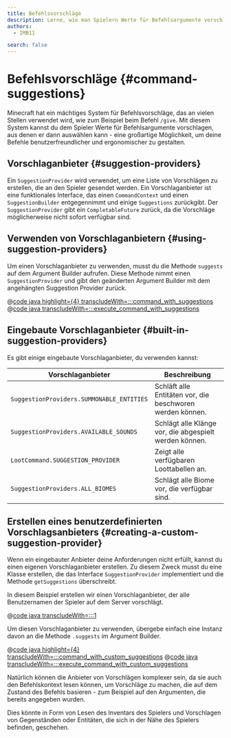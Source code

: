 ```yaml
---
title: Befehlsvorschläge
description: Lerne, wie man Spielern Werte für Befehlsargumente vorschlagen kann.
authors:
  - IMB11

search: false
---
```


# Befehlsvorschläge {#command-suggestions}

Minecraft hat ein mächtiges System für Befehlsvorschläge, das an vielen Stellen verwendet wird, wie zum Beispiel beim Befehl `/give`. Mit diesem System kannst du dem Spieler Werte für Befehlsargumente vorschlagen, aus denen er dann auswählen kann - eine großartige Möglichkeit, um deine Befehle benutzerfreundlicher und ergonomischer zu gestalten.

## Vorschlaganbieter {#suggestion-providers}

Ein `SuggestionProvider` wird verwendet, um eine Liste von Vorschlägen zu erstellen, die an den Spieler gesendet werden. Ein Vorschlaganbieter ist eine funktionales Interface, das einen `CommandContext` und einen `SuggestionBuilder` entgegennimmt und einige `Suggestions` zurückgibt. Der `SuggestionProvider` gibt ein `CompletableFuture` zurück, da die Vorschläge möglicherweise nicht sofort verfügbar sind.

## Verwenden von Vorschlaganbietern {#using-suggestion-providers}

Um einen Vorschlaganbieter zu verwenden, musst du die Methode `suggests` auf dem Argument Builder aufrufen. Diese Methode nimmt einen `SuggestionProvider` und gibt den geänderten Argument Builder mit dem angehängten Suggestion Provider zurück.

@[code java highlight={4} transcludeWith=:::command_with_suggestions](@/reference/1.21/src/main/java/com/example/docs/command/FabricDocsReferenceCommands.java)
@[code java transcludeWith=:::execute_command_with_suggestions](@/reference/1.21/src/main/java/com/example/docs/command/FabricDocsReferenceCommands.java)

## Eingebaute Vorschlaganbieter {#built-in-suggestion-providers}

Es gibt einige eingebaute Vorschlaganbieter, du verwenden kannst:

| Vorschlaganbieter                         | Beschreibung                                                              |
| ----------------------------------------- | ------------------------------------------------------------------------- |
| `SuggestionProviders.SUMMONABLE_ENTITIES` | Schläft alle Entitäten vor, die beschworen werden können. |
| `SuggestionProviders.AVAILABLE_SOUNDS`    | Schlägt alle Klänge vor, die abgespielt werden können.    |
| `LootCommand.SUGGESTION_PROVIDER`         | Zeigt alle verfügbaren Loottabellen an.                   |
| `SuggestionProviders.ALL_BIOMES`          | Schlägt alle Biome vor, die verfügbar sind.               |

## Erstellen eines benutzerdefinierten Vorschlagsanbieters {#creating-a-custom-suggestion-provider}

Wenn ein eingebauter Anbieter deine Anforderungen nicht erfüllt, kannst du einen eigenen Vorschlaganbieter erstellen. Zu diesem Zweck musst du eine Klasse erstellen, die das Interface `SuggestionProvider` implementiert und die Methode `getSuggestions` überschreibt.

In diesem Beispiel erstellen wir einen Vorschlaganbieter, der alle Benutzernamen der Spieler auf dem Server vorschlägt.

@[code java transcludeWith=:::1](@/reference/1.21/src/main/java/com/example/docs/command/PlayerSuggestionProvider.java)

Um diesen Vorschlaganbieter zu verwenden, übergebe einfach eine Instanz davon an die Methode `.suggests` im Argument Builder.

@[code java highlight={4} transcludeWith=:::command_with_custom_suggestions](@/reference/1.21/src/main/java/com/example/docs/command/FabricDocsReferenceCommands.java)
@[code java transcludeWith=:::execute_command_with_custom_suggestions](@/reference/1.21/src/main/java/com/example/docs/command/FabricDocsReferenceCommands.java)

Natürlich können die Anbieter von Vorschlägen komplexer sein, da sie auch den Befehlskontext lesen können, um Vorschläge zu machen, die auf dem Zustand des Befehls basieren - zum Beispiel auf den Argumenten, die bereits angegeben wurden.

Dies könnte in Form von Lesen des Inventars des Spielers und Vorschlagen von Gegenständen oder Entitäten, die sich in der Nähe des Spielers befinden, geschehen.
